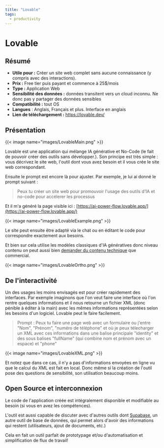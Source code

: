 ```yaml
---
title: "Lovable"
tags: 
  - productivity
---
```



# Lovable

## Résumé

- **Utile pour :** Créer un site web complet sans aucune connaissance (y compris avec des interactions).
- **Prix :** Free tier puis payant et commence à 25$/mois
- **Type :** Application Web
- **Sensibilité des données :** données transitent vers un cloud inconnu. Ne donc pas y partager des données sensibles
- **Compatibilité :** tout OS 
- **Langues** : Anglais, Français et plus. Interface en anglais
- **Lien de téléchargement :** https://lovable.dev/


## Présentation

{{< image name="images/LovableMain.png" >}}

Lovable est une application qui mélange IA générative et No-Code (le fait de pouvoir créer des outils sans développer.). Son principe est très simple : vous décrivez le site web, l'outil dont vous avez besoin et il vous crée le site web correspondant.

Ensuite le prompt est encore là pour ajuster. Par exemple, je lui ai donné le prompt suivant : 

> Peux tu créer un site web pour promouvoir l'usage des outils d'IA et no-code pour accélerer les processus

Et il m'a généré la page visible ici : [https://ai-power-flow.lovable.app/](https://ai-power-flow.lovable.app/)

{{< image name="images/LovableExample.png" >}}

Le site peut ensuite être adapté via le chat ou en éditant le code pour correspondre exactement aux besoins.

Et bien sur cela utilise les modèles classiques d'IA génératives donc niveau contenu on peut aussi bien [demander du contenu technique](https://ai-power-flow.lovable.app/orthophoto-technique) que commercial.

{{< image name="images/LovableOrtho.png" >}}

## De l'interactivité
Un des usages les moins envisagés est pour créer rapidement des interfaces. Par exemple imaginons que l'on veut faire une interface où l'on rentre quelques informations et il nous retourne un fichier XML (donc pénible à éditer à la main) avec les mêmes informations représentées selon les besoins d'un logiciel. Lovable peut le faire facilement.

> Prompt : Peux tu faire une page web avec un formulaire ou j'entre "Nom", "Prénom", "numéro de téléphone" et où je peux télecharger un XML avec ces informations dans une balise principale "identity" et des sous balises "fullName" (qui combine nom et prénom avec un espace) et "phone"

{{< image name="images/LovableXML.png" >}}

Et notez que dans ce cas, il n'y a pas d'informations envoyées en ligne vu que le calcul du XML est fait en local. Donc même si la création de l'outil pose des questions de sensibilité, son utilisation beaucoup moins.

## Open Source et interconnexion
Le code de l'application créée est intégralement disponible et modifiable au besoin (si vous en avez les compétences).

L'outil est aussi capable de discuter avec d'autres outils dont [Supabase](https://supabase.com/), un autre outil de base de données, qui permet alors d'avoir des informations qui restent (utilisateurs, ajout de documents, etc.)

Cela en fait un outil parfait de prototypage et/ou d'automatisation et simplification de flux de travail!



